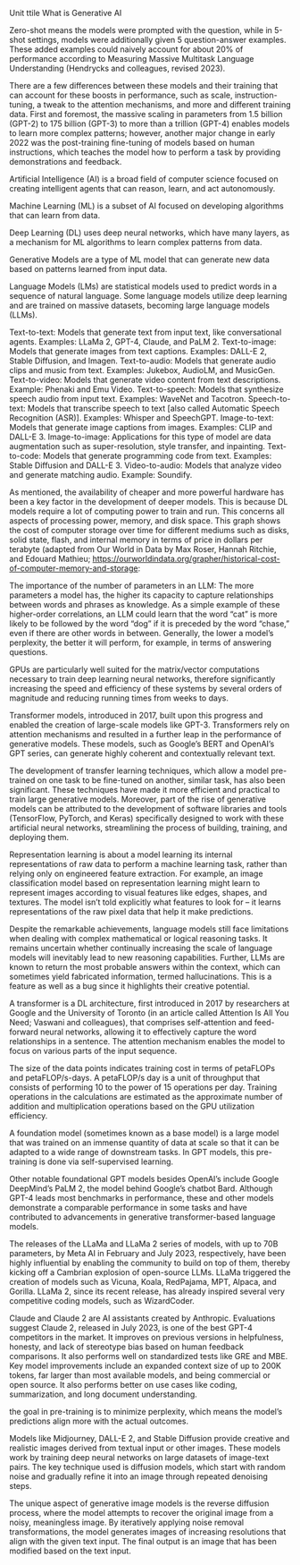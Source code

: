 Unit ttile What is Generative AI


Zero-shot means the models were prompted with the question, while in 5-shot settings, models were additionally given 5 question-answer examples. These added examples could naively account for about 20% of performance according to Measuring Massive Multitask Language Understanding (Hendrycks and colleagues, revised 2023).

There are a few differences between these models and their training that can account for these boosts in performance, such as scale, instruction-tuning, a tweak to the attention mechanisms, and more and different training data. First and foremost, the massive scaling in parameters from 1.5 billion (GPT-2) to 175 billion (GPT-3) to more than a trillion (GPT-4) enables models to learn more complex patterns; however, another major change in early 2022 was the post-training fine-tuning of models based on human instructions, which teaches the model how to perform a task by providing demonstrations and feedback.

Artificial Intelligence (AI) is a broad field of computer science focused on creating intelligent agents that can reason, learn, and act autonomously.

Machine Learning (ML) is a subset of AI focused on developing algorithms that can learn from data.

Deep Learning (DL) uses deep neural networks, which have many layers, as a mechanism for ML algorithms to learn complex patterns from data.

Generative Models are a type of ML model that can generate new data based on patterns learned from input data.

Language Models (LMs) are statistical models used to predict words in a sequence of natural language. Some language models utilize deep learning and are trained on massive datasets, becoming large language models (LLMs).

Text-to-text: Models that generate text from input text, like conversational agents. Examples: LLaMa 2, GPT-4, Claude, and PaLM 2.
Text-to-image: Models that generate images from text captions. Examples: DALL-E 2, Stable Diffusion, and Imagen.
Text-to-audio: Models that generate audio clips and music from text. Examples: Jukebox, AudioLM, and MusicGen.
Text-to-video: Models that generate video content from text descriptions. Example: Phenaki and Emu Video.
Text-to-speech: Models that synthesize speech audio from input text. Examples: WaveNet and Tacotron.
Speech-to-text: Models that transcribe speech to text [also called Automatic Speech Recognition (ASR)]. Examples: Whisper and SpeechGPT.
Image-to-text: Models that generate image captions from images. Examples: CLIP and DALL-E 3.
Image-to-image: Applications for this type of model are data augmentation such as super-resolution, style transfer, and inpainting.
Text-to-code: Models that generate programming code from text. Examples: Stable Diffusion and DALL-E 3.
Video-to-audio: Models that analyze video and generate matching audio. Example: Soundify.

As mentioned, the availability of cheaper and more powerful hardware has been a key factor in the development of deeper models. This is because DL models require a lot of computing power to train and run. This concerns all aspects of processing power, memory, and disk space. This graph shows the cost of computer storage over time for different mediums such as disks, solid state, flash, and internal memory in terms of price in dollars per terabyte (adapted from Our World in Data by Max Roser, Hannah Ritchie, and Edouard Mathieu; 
https://ourworldindata.org/grapher/historical-cost-of-computer-memory-and-storage:

The importance of the number of parameters in an LLM: The more parameters a model has, the higher its capacity to capture relationships between words and phrases as knowledge. As a simple example of these higher-order correlations, an LLM could learn that the word “cat” is more likely to be followed by the word “dog” if it is preceded by the word “chase,” even if there are other words in between. Generally, the lower a model’s perplexity, the better it will perform, for example, in terms of answering questions.

GPUs are particularly well suited for the matrix/vector computations necessary to train deep learning neural networks, therefore significantly increasing the speed and efficiency of these systems by several orders of magnitude and reducing running times from weeks to days.

Transformer models, introduced in 2017, built upon this progress and enabled the creation of large-scale models like GPT-3. Transformers rely on attention mechanisms and resulted in a further leap in the performance of generative models. These models, such as Google’s BERT and OpenAI’s GPT series, can generate highly coherent and contextually relevant text.

The development of transfer learning techniques, which allow a model pre-trained on one task to be fine-tuned on another, similar task, has also been significant. These techniques have made it more efficient and practical to train large generative models. Moreover, part of the rise of generative models can be attributed to the development of software libraries and tools (TensorFlow, PyTorch, and Keras) specifically designed to work with these artificial neural networks, streamlining the process of building, training, and deploying them.

Representation learning is about a model learning its internal representations of raw data to perform a machine learning task, rather than relying only on engineered feature extraction. For example, an image classification model based on representation learning might learn to represent images according to visual features like edges, shapes, and textures. The model isn’t told explicitly what features to look for – it learns representations of the raw pixel data that help it make predictions.

Despite the remarkable achievements, language models still face limitations when dealing with complex mathematical or logical reasoning tasks. It remains uncertain whether continually increasing the scale of language models will inevitably lead to new reasoning capabilities. Further, LLMs are known to return the most probable answers within the context, which can sometimes yield fabricated information, termed hallucinations. This is a feature as well as a bug since it highlights their creative potential.

A transformer is a DL architecture, first introduced in 2017 by researchers at Google and the University of Toronto (in an article called Attention Is All You Need; Vaswani and colleagues), that comprises self-attention and feed-forward neural networks, allowing it to effectively capture the word relationships in a sentence. The attention mechanism enables the model to focus on various parts of the input sequence.

The size of the data points indicates training cost in terms of petaFLOPs and petaFLOP/s-days. A petaFLOP/s day is a unit of throughput that consists of performing 10 to the power of 15 operations per day. Training operations in the calculations are estimated as the approximate number of addition and multiplication operations based on the GPU utilization efficiency.

A foundation model (sometimes known as a base model) is a large model that was trained on an immense quantity of data at scale so that it can be adapted to a wide range of downstream tasks. In GPT models, this pre-training is done via self-supervised learning.

Other notable foundational GPT models besides OpenAI’s include Google DeepMind’s PaLM 2, the model behind Google’s chatbot Bard. Although GPT-4 leads most benchmarks in performance, these and other models demonstrate a comparable performance in some tasks and have contributed to advancements in generative transformer-based language models.

The releases of the LLaMa and LLaMa 2 series of models, with up to 70B parameters, by Meta AI in February and July 2023, respectively, have been highly influential by enabling the community to build on top of them, thereby kicking off a Cambrian explosion of open-source LLMs. LLaMa triggered the creation of models such as Vicuna, Koala, RedPajama, MPT, Alpaca, and Gorilla. LLaMa 2, since its recent release, has already inspired several very competitive coding models, such as WizardCoder.

Claude and Claude 2 are AI assistants created by Anthropic. Evaluations suggest Claude 2, released in July 2023, is one of the best GPT-4 competitors in the market. It improves on previous versions in helpfulness, honesty, and lack of stereotype bias based on human feedback comparisons. It also performs well on standardized tests like GRE and MBE. Key model improvements include an expanded context size of up to 200K tokens, far larger than most available models, and being commercial or open source. It also performs better on use cases like coding, summarization, and long document understanding.

the goal in pre-training is to minimize perplexity, which means the model’s predictions align more with the actual outcomes.

Models like Midjourney, DALL-E 2, and Stable Diffusion provide creative and realistic images derived from textual input or other images. These models work by training deep neural networks on large datasets of image-text pairs. The key technique used is diffusion models, which start with random noise and gradually refine it into an image through repeated denoising steps.

The unique aspect of generative image models is the reverse diffusion process, where the model attempts to recover the original image from a noisy, meaningless image. By iteratively applying noise removal transformations, the model generates images of increasing resolutions that align with the given text input. The final output is an image that has been modified based on the text input.

